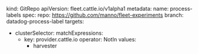 kind: GitRepo
apiVersion: fleet.cattle.io/v1alpha1
metadata:
  name: process-labels
spec:
  repo: https://github.com/manno/fleet-experiments
  branch: datadog-process-label
  targets:
  - clusterSelector:
      matchExpressions:
      - key: provider.cattle.io
        operator: NotIn
        values:
        - harvester
